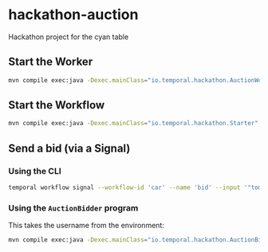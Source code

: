 # hackathon-auction
Hackathon project for the cyan table

## Start the Worker

```bash
mvn compile exec:java -Dexec.mainClass="io.temporal.hackathon.AuctionWorker"
```

## Start the Workflow

```bash
mvn compile exec:java -Dexec.mainClass="io.temporal.hackathon.Starter"
```


## Send a bid (via a Signal)

### Using the CLI

```bash
temporal workflow signal --workflow-id 'car' --name 'bid' --input '"tom"' --input '100'
```

### Using the `AuctionBidder` program 

This takes the username from the environment:

```bash
mvn compile exec:java -Dexec.mainClass="io.temporal.hackathon.AuctionBidder" -Dexec.args="100"
```
